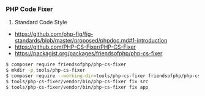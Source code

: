 ### PHP Code Fixer

1. Standard Code Style
- https://github.com/php-fig/fig-standards/blob/master/proposed/phpdoc.md#1-introduction
- https://github.com/PHP-CS-Fixer/PHP-CS-Fixer
- https://packagist.org/packages/friendsofphp/php-cs-fixer
```bash 
$ composer require friendsofphp/php-cs-fixer
$ mkdir -p tools/php-cs-fixer
$ composer require --working-dir=tools/php-cs-fixer friendsofphp/php-cs-fixer
$ tools/php-cs-fixer/vendor/bin/php-cs-fixer fix src
$ tools/php-cs-fixer/vendor/bin/php-cs-fixer fix app
```